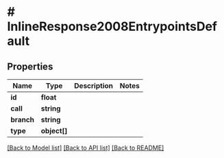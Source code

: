 # # InlineResponse2008EntrypointsDefault

## Properties

Name | Type | Description | Notes
------------ | ------------- | ------------- | -------------
**id** | **float** |  |
**call** | **string** |  |
**branch** | **string** |  |
**type** | **object[]** |  |

[[Back to Model list]](../../README.md#models) [[Back to API list]](../../README.md#endpoints) [[Back to README]](../../README.md)
